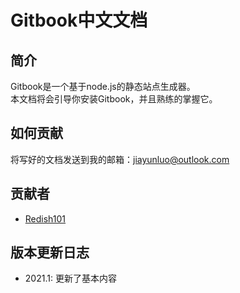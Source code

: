 # Gitbook中文文档
## 简介
Gitbook是一个基于node.js的静态站点生成器。  
本文档将会引导你安装Gitbook，并且熟练的掌握它。
## 如何贡献
将写好的文档发送到我的邮箱：[jiayunluo@outlook.com](mailto:jiayunluo@outlook.com)
## 贡献者
* [Redish101](https://redish101.github.io)
## 版本更新日志
* 2021.1: 更新了基本内容